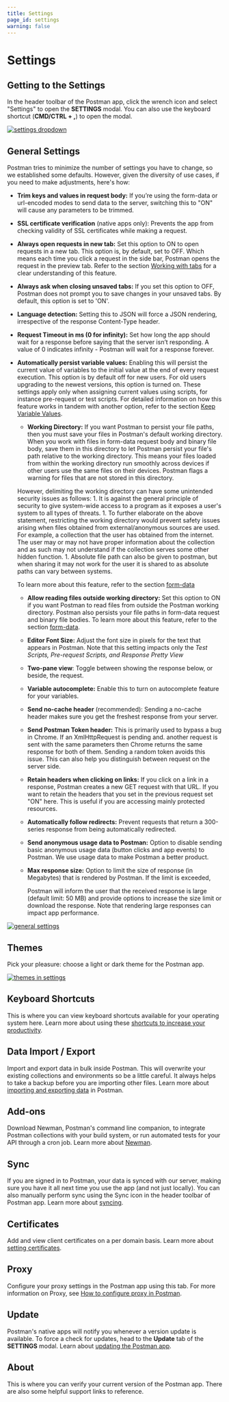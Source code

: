 ```yaml
---
title: Settings
page_id: settings
warning: false
---
```


# Settings

## Getting to the Settings

In the header toolbar of the Postman app, click the wrench icon and select "Settings" to open the **SETTINGS** modal. You can also use the keyboard shortcut \(**CMD/CTRL + ,**\) to open the modal.

[![settings dropdown](https://s3.amazonaws.com/postman-static-getpostman-com/postman-docs/WS-settings.png)](https://s3.amazonaws.com/postman-static-getpostman-com/postman-docs/WS-settings.png)

## General Settings

Postman tries to minimize the number of settings you have to change, so we established some defaults. However, given the diversity of use cases, if you need to make adjustments, here's how:

* **Trim keys and values in request body:** If you’re using the form-data or url-encoded modes to send data to the server, switching this to "ON" will cause any parameters to be trimmed.
* **SSL certificate verification** \(native apps only\): Prevents the app from checking validity of SSL certificates while making a request.
* **Always open requests in new tab:** Set this option to ON to open requests in a new tab. This option is, by default, set to OFF. Which means each time you click a request in the side bar, Postman opens the request in the preview tab. Refer to the section [Working with tabs](postman/sending_api_requests/working_with_tabs.md) for a clear understanding of this feature.
* **Always ask when closing unsaved tabs:** If you set this option to OFF, Postman does not prompt you to save changes in your unsaved tabs. By default, this option is set to 'ON'.
* **Language detection:** Setting this to JSON will force a JSON rendering, irrespective of the response Content-Type header.
* **Request Timeout in ms \(0 for infinity\):**  Set how long the app should wait for a response before saying that the server isn’t responding. A value of 0 indicates infinity - Postman will wait for a response forever.
* **Automatically persist variable values:** Enabling this will persist the current value of variables to the initial value at the end of every request execution. This option is by default off for new users. For old users upgrading to the newest versions, this option is turned on. These settings apply only when assigning current values using scripts, for instance pre-request or test scripts. For detailed information on how this feature works in tandem with another option, refer to the section [Keep Variable Values](https://github.com/kaustavdm/postman-docs-test/tree/b9c2cefa916197b408de633b2ecb1d256acf0a06/docs/postman/collection_runs/using_environments_in_collection_runs/README.md#configuring-the-collection-runner).

  * **Working Directory:** If you want Postman to persist your file paths, then you must save your files in Postman's default working directory. When you work with files in form-data request body and binary file body, save them in this directory to let Postman persist your file's path relative to the working directory. This means your files loaded from within the working directory run smoothly across devices if other users use the same files on their devices. Postman flags a warning for files that are not stored in this directory.

  However, delimiting the working directory can have some unintended security issues as follows: 1. It is against the general principle of security to give system-wide access to a program as it exposes a user's system to all types of threats. 1. To further elaborate on the above statement, restricting the working directory would prevent safety issues arising when files obtained from external/anonymous sources are used. For example, a collection that the user has obtained from the internet. The user may or may not have proper information about the collection and as such may not understand if the collection serves some other hidden function. 1. Absolute file path can also be given to postman, but when sharing it may not work for the user it is shared to as absolute paths can vary between systems.

  To learn more about this feature, refer to the section [form-data](https://github.com/kaustavdm/postman-docs-test/tree/b9c2cefa916197b408de633b2ecb1d256acf0a06/docs/postman/sending_api_requests/requests/README.md#form-data)

  * **Allow reading files outside working directory:** Set this option to ON if you want Postman to read files from outside the Postman working directory. Postman also persists your file paths in form-data request and binary file bodies. To learn more about this feature, refer to the section [form-data](https://github.com/kaustavdm/postman-docs-test/tree/b9c2cefa916197b408de633b2ecb1d256acf0a06/docs/postman/sending_api_requests/requests/README.md#form-data).
  * **Editor Font Size:** Adjust the font size in pixels for the text that appears in Postman. Note that this setting impacts only the _Test Scripts, Pre-request Scripts, and Response Pretty View_
  * **Two-pane view**: Toggle between showing the response below, or beside, the request.
  * **Variable autocomplete:** Enable this to turn on autocomplete feature for your variables.
  * **Send no-cache header** \(recommended\): Sending a no-cache header makes sure you get the freshest response from your server.
  * **Send Postman Token header:** This is primarily used to bypass a bug in Chrome. If an XmlHttpRequest is pending and. another request is sent with the same parameters then Chrome returns the same response for both of them. Sending a random token avoids this issue. This can also help you distinguish between request on the server side.
  * **Retain headers when clicking on links:** If you click on a link in a response, Postman creates a new GET request with that URL. If you want to retain the headers that you set in the previous request set "ON" here. This is useful if you are accessing mainly protected resources.
  * **Automatically follow redirects:** Prevent requests that return a 300-series response from being automatically redirected.
  * **Send anonymous usage data to Postman:** Option to disable sending basic anonymous usage data \(button clicks and app events\) to Postman. We use usage data to make Postman a better product.
  * **Max response size:** Option to limit the size of response \(in Megabytes\) that is rendered by Postman. If the limit is exceeded,

    Postman will inform the user that the received response is large \(default limit: 50 MB\) and provide options to increase the size limit or download the response. Note that rendering large responses can impact app performance.

[![general settings](https://s3.amazonaws.com/postman-static-getpostman-com/postman-docs/Settings-Apr2019.png)](https://s3.amazonaws.com/postman-static-getpostman-com/postman-docs/Settings_Apr2019.png)

## Themes

Pick your pleasure: choose a light or dark theme for the Postman app.

[![themes in settings](https://s3.amazonaws.com/postman-static-getpostman-com/postman-docs/WS-themes-settings.png)](https://s3.amazonaws.com/postman-static-getpostman-com/postman-docs/WS-themes-settings.png)

## Keyboard Shortcuts

This is where you can view keyboard shortcuts available for your operating system here. Learn more about using these [shortcuts to increase your productivity](https://github.com/kaustavdm/postman-docs-test/tree/b9c2cefa916197b408de633b2ecb1d256acf0a06/docs/postman/launching_postman/navigating_postman/README.md#keyboard-shortcuts).

## Data Import / Export

Import and export data in bulk inside Postman. This will overwrite your existing collections and environments so be a little careful. It always helps to take a backup before you are importing other files. Learn more about [importing and exporting data](postman/collections/data_formats.md) in Postman.

## Add-ons

Download Newman, Postman's command line companion, to integrate Postman collections with your build system, or run automated tests for your API through a cron job. Learn more about [Newman](postman/collection_runs/command_line_integration_with_newman.md).

## Sync

If you are signed in to Postman, your data is synced with our server, making sure you have it all next time you use the app \(and not just locally\). You can also manually perform sync using the Sync icon in the header toolbar of Postman app. Learn more about [syncing](postman/launching_postman/syncing.md).

## Certificates

Add and view client certificates on a per domain basis. Learn more about [setting certificates](postman/sending_api_requests/certificates.md).

## Proxy

Configure your proxy settings in the Postman app using this tab. For more information on Proxy, see [How to configure proxy in Postman](postman/sending_api_requests/proxy.md).

## Update

Postman's native apps will notify you whenever a version update is available. To force a check for updates, head to the **Update** tab of the **SETTINGS** modal. Learn about [updating the Postman app](https://github.com/kaustavdm/postman-docs-test/tree/b9c2cefa916197b408de633b2ecb1d256acf0a06/docs/postman/launching_postman/installation_and_updates/README.md#updating-postman).

## About

This is where you can verify your current version of the Postman app. There are also some helpful support links to reference.

